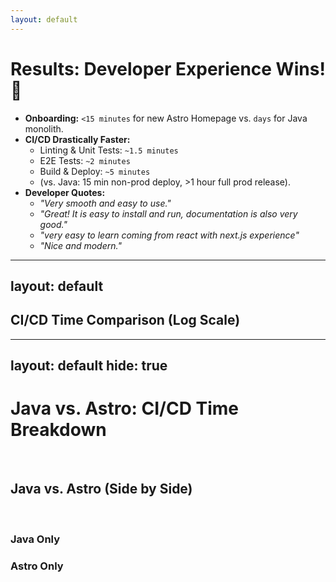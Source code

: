 ```yaml
---
layout: default
---
```


<h1>Results: Developer Experience Wins! 🎉</h1>

<ul>
  <li v-click><strong>Onboarding:</strong> <code>&lt;15 minutes</code> for new Astro Homepage vs. <code>days</code> for Java monolith.</li>
  <li v-click><strong>CI/CD Drastically Faster:</strong>
    <ul>
      <li>Linting &amp; Unit Tests: <code>~1.5 minutes</code></li>
      <li>E2E Tests: <code>~2 minutes</code></li>
      <li>Build &amp; Deploy: <code>~5 minutes</code></li>
      <li>(vs. Java: 15 min non-prod deploy, &gt;1 hour full prod release).</li>
    </ul>
  </li>
  <li v-click><strong>Developer Quotes:</strong>
    <ul>
      <li><em>"Very smooth and easy to use."</em></li>
      <li><em>"Great! It is easy to install and run, documentation is also very good."</em></li>
      <li><em>"very easy to learn coming from react with next.js experience"</em></li>
      <li><em>"Nice and modern."</em></li>
    </ul>
  </li>
</ul>

---
layout: default
---

<script setup>
import BarChart from '../components/BarChart.vue'

// Combined chart with log scale
const combinedData = {
  labels: [
    'Java (Non-Prod Deploy)',
    'Java (Full Prod Release)',
    'Astro (Lint/Unit)',
    'Astro (E2E)',
    'Astro (Build/Deploy)'
  ],
  datasets: [
    {
      label: 'Time (minutes)',
      data: [15, 60, 1.5, 2, 5],
      backgroundColor: [
        '#f87171', // red for Java (Non-Prod Deploy)
        '#fbbf24', // yellow for Java (Full Prod Release)
        '#34d399', // green for Astro (Lint/Unit)
        '#60a5fa', // blue for Astro (E2E)
        '#a78bfa'  // purple for Astro (Build/Deploy)
      ]
    }
  ]
}

const combinedOptions = {
  responsive: true,
  plugins: {
    legend: { display: false },
    title: { display: true, text: 'CI/CD Time Comparison (Minutes, Log Scale)' },
    datalabels: {
      anchor: 'end',
      align: 'top',
      formatter: (value) => value
    }
  },
  scales: {
    y: {
      min: 1,
      title: { display: true, text: 'Minutes (log scale)' },
      ticks: {
        callback: function(value) {
          return Number(value).toLocaleString();
        }
      }
    }
  }
}
</script>

## CI/CD Time Comparison (Log Scale)
<BarChart :data="combinedData" :options="combinedOptions" class="h-60" />

---
layout: default
hide: true
---

# Java vs. Astro: CI/CD Time Breakdown

<script setup>
import BarChart from '../components/BarChart.vue'

// Java-only chart
const javaData = {
  labels: [
    'Java (Non-Prod Deploy)',
    'Java (Full Prod Release)'
  ],
  datasets: [
    {
      label: 'Java Time (minutes)',
      data: [15, 60],
      backgroundColor: ['#f87171', '#fbbf24']
    }
  ]
}
const javaOptions = {
  responsive: true,
  plugins: {
    legend: { display: false },
    title: { display: true, text: 'Java CI/CD Time (Minutes)' },
    datalabels: {
      anchor: 'end',
      align: 'top',
      formatter: (value) => value
    }
  },
  scales: {
    y: {
      beginAtZero: true,
      title: { display: true, text: 'Minutes' }
    }
  }
}

// Astro-only chart
const astroData = {
  labels: [
    'Astro (Lint/Unit)',
    'Astro (E2E)',
    'Astro (Build/Deploy)'
  ],
  datasets: [
    {
      label: 'Astro Time (minutes)',
      data: [1.5, 2, 5],
      backgroundColor: ['#34d399', '#60a5fa', '#a78bfa']
    }
  ]
}
const astroOptions = {
  responsive: true,
  plugins: {
    legend: { display: false },
    title: { display: true, text: 'Astro CI/CD Time (Minutes)' },
    datalabels: {
      anchor: 'end',
      align: 'top',
      formatter: (value) => value
    }
  },
  scales: {
    y: {
      beginAtZero: true,
      title: { display: true, text: 'Minutes' }
    }
  }
}
</script>
<br>

## Java vs. Astro (Side by Side)

<br>

<div class="flex flex-col md:flex-row gap-6 items-start justify-center w-full">
  <div class="flex-1 min-w-0">
    <h3 class="text-center text-lg font-bold mb-2">Java Only</h3>
    <BarChart :data="javaData" :options="javaOptions" class="h-56" />
  </div>
  <div class="flex-1 min-w-0">
    <h3 class="text-center text-lg font-bold mb-2">Astro Only</h3>
    <BarChart :data="astroData" :options="astroOptions" class="h-56" />
  </div>
</div> 